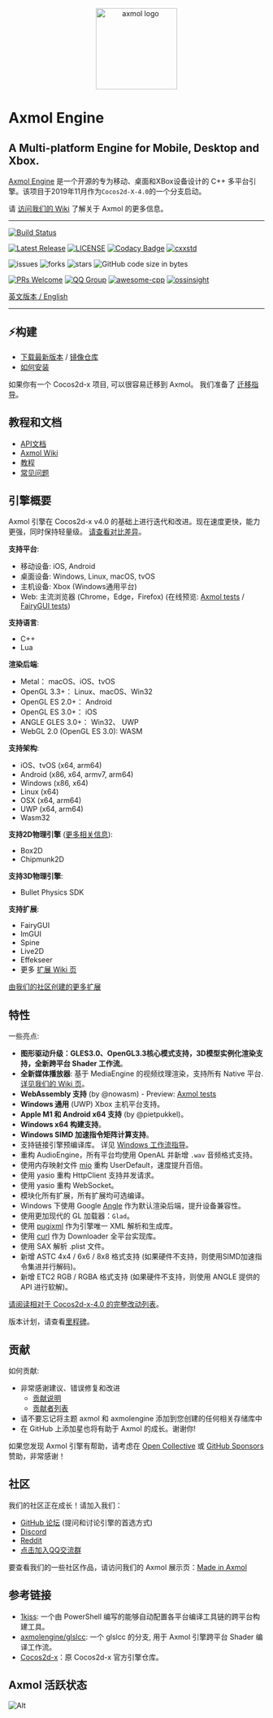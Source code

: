<p align="center"><a href="https://axmol.dev" target="_blank" rel="noopener noreferrer"><img width="160" src="docs/logo.png" alt="axmol logo"></a></p>

# Axmol Engine

## A Multi-platform Engine for Mobile, Desktop and Xbox.

[Axmol Engine](https://axmol.dev) 是一个开源的专为移动、桌面和XBox设备设计的 C++ 多平台引擎。该项目于2019年11月作为`Cocos2d-X-4.0`的一个分支启动。

请 [访问我们的 Wiki](https://github.com/axmolengine/axmol/wiki) 了解关于 Axmol 的更多信息。

***

[![Build Status](https://github.com/axmolengine/axmol/workflows/build/badge.svg)](https://github.com/axmolengine/axmol/actions?query=workflow%3Abuild)

[![Latest Release](https://img.shields.io/github/v/release/axmolengine/axmol?label=release)](https://github.com/axmolengine/axmol/releases)
[![LICENSE](https://img.shields.io/badge/license-MIT-blue.svg)](LICENSE)
[![Codacy Badge](https://app.codacy.com/project/badge/Grade/81fa1aba09ab41a98b949064b928d06e)](https://www.codacy.com/gh/axmolengine/axmol/dashboard?utm_source=github.com&amp;utm_medium=referral&amp;utm_content=axmolengine/axmol&amp;utm_campaign=Badge_Grade)
[![cxxstd](https://img.shields.io/badge/cxxstd-c++20-8A2BE2.svg)](https://github.com/axmolengine/axmol)  

![issues](https://img.shields.io/github/issues/axmolengine/axmol?style=plastic)
![forks](https://img.shields.io/github/forks/axmolengine/axmol?style=plastic)
![stars](https://img.shields.io/github/stars/axmolengine/axmol?style=plastic)
![GitHub code size in bytes](https://img.shields.io/github/languages/code-size/axmolengine/axmol?style=plastic)  

[![PRs Welcome](https://img.shields.io/badge/PRs-welcome-blue.svg)](https://github.com/axmolengine/axmol/pulls)
[![QQ Group](https://pub.idqqimg.com/wpa/images/group.png)](https://jq.qq.com/?_wv=1027&k=nvNmzOIY)
[![awesome-cpp](https://badgen.net/badge/icon/awesome-cpp/pink?icon=awesome&label&color)](https://github.com/fffaraz/awesome-cpp)
[![ossinsight](https://badgen.net/badge/icon/ossinsight/pink?icon=awesome&label&color)](https://ossinsight.io/collections/game-engine/)

[英文版本 / English](README.md)

***

## ⚡️构建

* [下载最新版本](https://github.com/axmolengine/axmol/releases) / [镜像仓库](https://gitee.com/simdsoft/axmol)
* [如何安装](docs/DevSetup.md)

如果你有一个 Cocos2d-x 项目, 可以很容易迁移到 Axmol。 我们准备了 [迁移指导](https://github.com/axmolengine/axmol/wiki/Cocos2d%E2%80%90x-migration-guide)。

## 教程和文档

* [API文档](https://axmol.dev/manual/latest/)
* [Axmol Wiki](https://github.com/axmolengine/axmol/wiki)
* [教程](https://github.com/axmolengine/axmol/wiki/Tutorials)
* [常见问题](https://github.com/axmolengine/axmol/wiki/FAQ)

## 引擎概要

Axmol 引擎在 Cocos2d-x v4.0 的基础上进行迭代和改进。现在速度更快，能力更强，同时保持轻量级。 [请查看对比差异](https://github.com/axmolengine/axmol/wiki/Axmol-vs-Cocos2d%E2%80%90x)。

**支持平台**:

* 移动设备: iOS, Android
* 桌面设备: Windows, Linux, macOS, tvOS
* 主机设备: Xbox (Windows通用平台)
* Web: 主流浏览器 (Chrome，Edge，Firefox) (在线预览: [Axmol tests](https://axmol.netlify.app/wasm/cpp-tests/cpp-tests) / [FairyGUI tests](https://axmol.netlify.app/wasm/fairygui-tests/fairygui-tests))

**支持语言**:

* C++
* Lua

**渲染后端**:

* Metal： macOS、iOS、tvOS
* OpenGL 3.3+： Linux、macOS、Win32
* OpenGL ES 2.0+： Android
* OpenGL ES 3.0+： iOS
* ANGLE GLES 3.0+： Win32、 UWP
* WebGL 2.0 (OpenGL ES 3.0): WASM

**支持架构**:

* iOS、tvOS (x64, arm64)
* Android (x86, x64, armv7, arm64)
* Windows (x86, x64)
* Linux (x64)
* OSX (x64, arm64)
* UWP (x64, arm64)
* Wasm32

**支持2D物理引擎** ([更多相关信息](https://github.com/axmolengine/axmol/wiki/2D-Physics-Engines-informations)):

* Box2D
* Chipmunk2D

**支持3D物理引擎**:

* Bullet Physics SDK

**支持扩展**:

* FairyGUI
* ImGUI
* Spine
* Live2D
* Effekseer
* 更多 [扩展 Wiki 页](https://github.com/axmolengine/axmol/wiki/Extensions)

[由我们的社区创建的更多扩展](https://github.com/axmolengine/axmol/wiki/Made-in-Axmol) 

## 特性

一些亮点:

- **图形驱动升级：GLES3.0、OpenGL3.3核心模式支持，3D模型实例化渲染支持，全新跨平台 Shader 工作流**。
- **全新媒体播放器**: 基于 MediaEngine 的视频纹理渲染，支持所有 Native 平台. [详见我们的 Wiki 页](https://github.com/axmolengine/axmol/wiki/Media-Player)。
- **WebAssembly 支持** (by @nowasm) - Preview: [Axmol tests](https://axmol.netlify.app/wasm/cpp-tests/cpp-tests)
- **Windows 通用** (UWP) Xbox 主机平台支持。
- **Apple M1 和 Android x64 支持** (by @pietpukkel)。
- **Windows x64 构建支持**。
- **Windows SIMD 加速指令矩阵计算支持**。
- 支持链接引擎预编译库。 详见 [Windows 工作流指导](https://github.com/axmolengine/axmol/issues/564)。
- 重构 AudioEngine，所有平台均使用 OpenAL 并新增 `.wav` 音频格式支持。
- 使用内存映射文件 [mio](https://github.com/mandreyel/mio) 重构 UserDefault，速度提升百倍。 
- 使用 yasio 重构 HttpClient 支持并发请求。
- 使用 yasio 重构 WebSocket。
- 模块化所有扩展，所有扩展均可选编译。
- Windows 下使用 Google [Angle](https://github.com/google/angle) 作为默认渲染后端，提升设备兼容性。
- 使用更加现代的 GL 加载器：`Glad`。
- 使用 [pugixml](https://pugixml.org) 作为引擎唯一 XML 解析和生成库。
- 使用 [curl](https://github.com/curl/curl) 作为 Downloader 全平台实现库。
- 使用 SAX 解析 .plist 文件。
- 新增 ASTC 4x4 / 6x6 / 8x8 格式支持 (如果硬件不支持，则使用SIMD加速指令集进并行解码)。
- 新增 ETC2 RGB / RGBA 格式支持 (如果硬件不支持，则使用 ANGLE 提供的 API 进行软解)。
 
[请阅读相对于 Cocos2d-x-4.0 的完整改动列表](CHANGELOG.md)。

版本计划，请查看[里程碑](https://github.com/axmolengine/axmol/milestones)。

## 贡献

如何贡献:

* 非常感谢建议、错误修复和改进
  - [贡献说明](CONTRIBUTING.md)
  - [贡献者列表](AUTHORS.md)
* 请不要忘记将主题 axmol 和 axmolengine 添加到您创建的任何相关存储库中
* 在 GitHub 上添加星也将有助于 Axmol 的成长。谢谢你!

如果您发现 Axmol 引擎有帮助，请考虑在 [Open Collective](https://opencollective.com/axmol) 或 [GitHub Sponsors](https://github.com/sponsors/axmolengine) 赞助，非常感谢！

## 社区

我们的社区正在成长！请加入我们：
 * [GitHub 论坛](https://github.com/axmolengine/axmol/discussions) (提问和讨论引擎的首选方式)
 * [Discord](https://discord.gg/QjaQBhFVay)
 * [Reddit](https://www.reddit.com/r/axmol/)
 * [点击加入QQ交流群](https://jq.qq.com/?_wv=1027&k=nvNmzOIY)

要查看我们的一些社区作品，请访问我们的 Axmol 展示页：[Made in Axmol](https://github.com/axmolengine/axmol/wiki/Made-in-Axmol)

## 参考链接

- [1kiss](https://github.com/simdsoft/1kiss): 一个由 PowerShell 编写的能够自动配置各平台编译工具链的跨平台构建工具。
- [axmolengine/glslcc](https://github.com/axmolengine/glslcc): 一个 glslcc 的分支, 用于 Axmol 引擎跨平台 Shader 编译工作流。
- [Cocos2d-x](https://github.com/cocos2d/cocos2d-x)：原 Cocos2d-x 官方引擎仓库。

## Axmol 活跃状态

![Alt](https://repobeats.axiom.co/api/embed/6fcb8168a3af91ba9e797a1f14a3c2edc42ac56a.svg "Repobeats analytics image")
